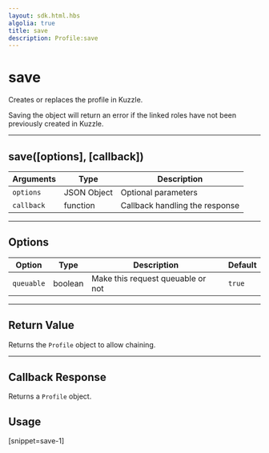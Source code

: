 ```yaml
---
layout: sdk.html.hbs
algolia: true
title: save
description: Profile:save
---
```

  

# save
Creates or replaces the profile in Kuzzle.

<aside class="warning">
Saving the object will return an error if the linked roles have not been previously created in Kuzzle.
</aside>

---

## save([options], [callback])

| Arguments | Type | Description |
|---------------|---------|----------------------------------------|
| ``options`` | JSON Object | Optional parameters |
| ``callback`` | function | Callback handling the response |

---

## Options

| Option | Type | Description | Default |
|---------------|---------|----------------------------------------|---------|
| ``queuable`` | boolean | Make this request queuable or not  | ``true`` |

---

## Return Value

Returns the `Profile` object to allow chaining.

---

## Callback Response

Returns a `Profile` object.

## Usage

[snippet=save-1]
